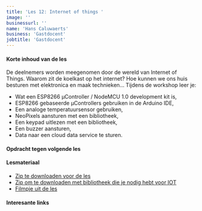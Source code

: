 ```yaml
---
title: 'Les 12: Internet of things '
image: ''
businessurl: ''
name: 'Hans Caluwaerts'
business: 'Gastdocent'
jobtitle: 'Gastdocent'
---
```

> 
#### Korte inhoud van de les
De deelnemers worden meegenomen door de wereld van Internet of Things. Waarom zit de koelkast op het internet? Hoe kunnen we ons huis besturen met elektronica en maak technieken... 
Tijdens de workshop leer je:
- Wat een ESP8266 μController / NodeMCU 1.0 development kit is,
- ESP8266 gebaseerde μControllers gebruiken in de Arduino IDE,
- Een analoge temperatuursensor gebruiken,
- NeoPixels aansturen met een bibliotheek,
- Een keypad uitlezen met een bibliotheek,
- Een buzzer aansturen,
- Data naar een cloud data service te sturen. 

#### Opdracht tegen volgende les


#### Lesmateriaal
- [Zip te downloaden voor de les]({{site.baseurl}}/assets/images/Lesson12/PAKKETDATA.zip)
- [Zip om te downloaden met bibliotheek die je nodig hebt voor IOT]({{site.baseurl}}/assets/images/Lesson12/Keypad.zip)
- [Filmpje uit de les]({{site.baseurl}}/assets/images/Lesson12/filmpje.mp4)


#### Interesante links 

